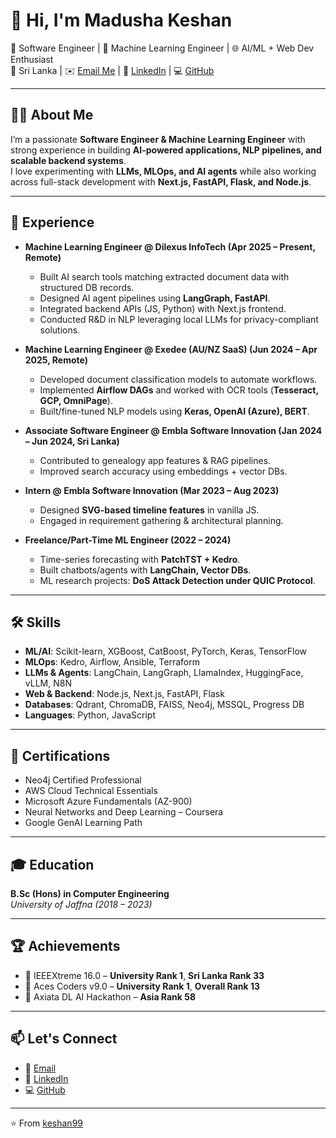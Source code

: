 # 👋 Hi, I'm Madusha Keshan

🚀 Software Engineer | 🧠 Machine Learning Engineer | 🌐 AI/ML + Web Dev Enthusiast  
📍 Sri Lanka | ✉️ [Email Me](mailto:mwmadushakeshan99@gmail.com) | 🔗 [LinkedIn](https://linkedin.com/in/mwm-keshan) | 💻 [GitHub](https://github.com/keshan99)

---

## 👨‍💻 About Me
I’m a passionate **Software Engineer & Machine Learning Engineer** with strong experience in building **AI-powered applications, NLP pipelines, and scalable backend systems**.  
I love experimenting with **LLMs, MLOps, and AI agents** while also working across full-stack development with **Next.js, FastAPI, Flask, and Node.js**.  

---

## 🏢 Experience

- **Machine Learning Engineer @ Dilexus InfoTech (Apr 2025 – Present, Remote)**  
  - Built AI search tools matching extracted document data with structured DB records.  
  - Designed AI agent pipelines using **LangGraph, FastAPI**.  
  - Integrated backend APIs (JS, Python) with Next.js frontend.  
  - Conducted R&D in NLP leveraging local LLMs for privacy-compliant solutions.  

- **Machine Learning Engineer @ Exedee (AU/NZ SaaS) (Jun 2024 – Apr 2025, Remote)**  
  - Developed document classification models to automate workflows.  
  - Implemented **Airflow DAGs** and worked with OCR tools (**Tesseract, GCP, OmniPage**).  
  - Built/fine-tuned NLP models using **Keras, OpenAI (Azure), BERT**.  

- **Associate Software Engineer @ Embla Software Innovation (Jan 2024 – Jun 2024, Sri Lanka)**  
  - Contributed to genealogy app features & RAG pipelines.  
  - Improved search accuracy using embeddings + vector DBs.  

- **Intern @ Embla Software Innovation (Mar 2023 – Aug 2023)**  
  - Designed **SVG-based timeline features** in vanilla JS.  
  - Engaged in requirement gathering & architectural planning.  

- **Freelance/Part-Time ML Engineer (2022 – 2024)**  
  - Time-series forecasting with **PatchTST + Kedro**.  
  - Built chatbots/agents with **LangChain, Vector DBs**.  
  - ML research projects: **DoS Attack Detection under QUIC Protocol**.  

---

## 🛠️ Skills

- **ML/AI**: Scikit-learn, XGBoost, CatBoost, PyTorch, Keras, TensorFlow  
- **MLOps**: Kedro, Airflow, Ansible, Terraform  
- **LLMs & Agents**: LangChain, LangGraph, LlamaIndex, HuggingFace, vLLM, N8N  
- **Web & Backend**: Node.js, Next.js, FastAPI, Flask  
- **Databases**: Qdrant, ChromaDB, FAISS, Neo4j, MSSQL, Progress DB  
- **Languages**: Python, JavaScript  

---

## 📜 Certifications

- Neo4j Certified Professional  
- AWS Cloud Technical Essentials  
- Microsoft Azure Fundamentals (AZ-900)  
- Neural Networks and Deep Learning – Coursera  
- Google GenAI Learning Path  

---

## 🎓 Education
**B.Sc (Hons) in Computer Engineering**  
*University of Jaffna (2018 – 2023)*  

---

## 🏆 Achievements

- 🥇 IEEEXtreme 16.0 – **University Rank 1**, **Sri Lanka Rank 33**  
- 🥇 Aces Coders v9.0 – **University Rank 1**, **Overall Rank 13**  
- 🏅 Axiata DL AI Hackathon – **Asia Rank 58**  

---

## 📫 Let's Connect
- 📧 [Email](mailto:mwmadushakeshan99@gmail.com)  
- 🔗 [LinkedIn](https://linkedin.com/in/mwm-keshan)  
- 💻 [GitHub](https://github.com/keshan99)  

---
⭐️ From [keshan99](https://github.com/keshan99)
